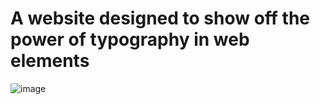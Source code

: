 # A website designed to show off the power of typography in web elements
![image](https://user-images.githubusercontent.com/49443576/193477127-49758814-27c6-4e43-8305-a7fc6c7dc5aa.png)
